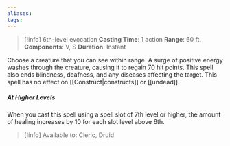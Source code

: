 ```yaml
---
aliases: 
tags:
---
```

>[!info]
>6th-level evocation
>**Casting Time**: 1 action
>**Range**: 60 ft.
>**Components**: V, S
>**Duration**: Instant

Choose a creature that you can see within range. A surge of positive energy washes through the creature, causing it to regain 70 hit points. This spell also ends blindness, deafness, and any diseases affecting the target. This spell has no effect on [[Construct|constructs]] or [[undead]].
##### At Higher Levels
When you cast this spell using a spell slot of 7th level or higher, the amount of healing increases by 10 for each slot level above 6th.

>[!info] Available to:
>Cleric, Druid